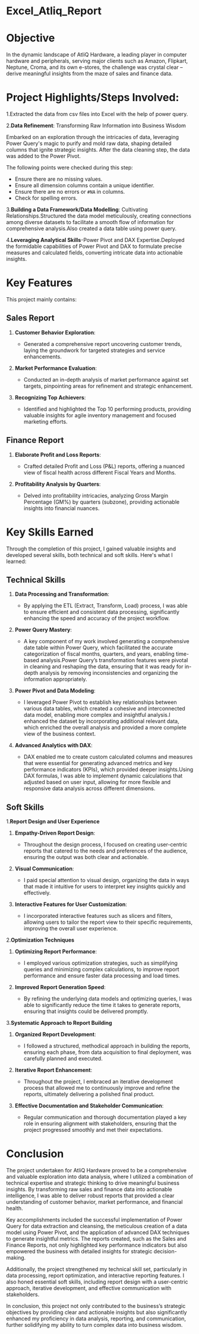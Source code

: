 # Excel_Atliq_Report

# Objective
In the dynamic landscape of AtliQ Hardware, a leading player in computer hardware and peripherals, serving major clients such as Amazon, Flipkart, Neptune, Croma, and its own e-stores, the challenge was crystal clear – derive meaningful insights from the maze of sales and finance data.

# Project Highlights/Steps Involved:
  1.Extracted the data from csv files into Excel with the help of power query.
  
  2.**Data Refinement**: Transforming Raw Information into Business Wisdom

Embarked on an exploration through the intricacies of data, leveraging Power Query's magic to purify and mold raw data, shaping detailed columns that ignite strategic insights. After the data cleaning step, the data was added to the Power Pivot.

The following points were checked during this step:

- Ensure there are no missing values.
- Ensure all dimension columns contain a unique identifier.
- Ensure there are no errors or `#NA` in columns.
- Check for spelling errors.

3.**Building a Data Framework/Data Modelling**: Cultivating Relationships.Structured the data model meticulously, creating connections among diverse datasets to facilitate a smooth flow of information for comprehensive analysis.Also created a data table using power query.
  
4.**Leveraging Analytical Skills**-Power Pivot and DAX Expertise.Deployed the formidable capabilities of Power Pivot and DAX to formulate precise measures and calculated fields, converting intricate data into actionable insights.

# Key Features
This project mainly contains:

## Sales Report

1. **Customer Behavior Exploration**:
   - Generated a comprehensive report uncovering customer trends, laying the groundwork for targeted strategies and service enhancements.

2. **Market Performance Evaluation**:
   - Conducted an in-depth analysis of market performance against set targets, pinpointing areas for refinement and strategic enhancement.

3. **Recognizing Top Achievers**:
   - Identified and highlighted the Top 10 performing products, providing valuable insights for agile inventory management and focused marketing efforts.

## Finance Report

1. **Elaborate Profit and Loss Reports**:
   - Crafted detailed Profit and Loss (P&L) reports, offering a nuanced view of fiscal health across different Fiscal Years and Months.

2. **Profitability Analysis by Quarters**:
   - Delved into profitability intricacies, analyzing Gross Margin Percentage (GM%) by quarters (subzone), providing actionable insights into financial nuances.


# Key Skills Earned
Through the completion of this project, I gained valuable insights and developed several skills, both technical and soft skills. Here's what I learned:

 ## Technical Skills

   1. **Data Processing and Transformation**:
      -  By applying the ETL (Extract, Transform, Load) process, I was able to ensure efficient and consistent data processing, significantly enhancing the speed and accuracy of the project workflow.
     
   2. **Power Query Mastery**:
      -  A key component of my work involved generating a comprehensive date table within Power Query, which facilitated the accurate categorization of fiscal months, quarters, and years, enabling time-based analysis.Power Query’s transformation features were pivotal in cleaning and reshaping the data, ensuring that it was ready for in-depth analysis by removing inconsistencies and organizing the information appropriately.
     
   3. **Power Pivot and Data Modeling**:
      - I leveraged Power Pivot to establish key relationships between various data tables, which created a cohesive and interconnected data model, enabling more complex and insightful analysis.I enhanced the dataset by incorporating additional relevant data, which enriched the overall analysis and provided a more complete view of the business context.
     
   4. **Advanced Analytics with DAX**:
      - DAX enabled me to create custom calculated columns and measures that were essential for generating advanced metrics and key performance indicators (KPIs), which provided deeper insights.Using DAX formulas, I was able to implement dynamic calculations that adjusted based on user input, allowing for more flexible and responsive data analysis across different dimensions.

## Soft Skills

1.**Report Design and User Experience**

   1) **Empathy-Driven Report Design**:  
      - Throughout the design process, I focused on creating user-centric reports that catered to the needs and preferences of the audience, ensuring the output was both clear and actionable.

   2) **Visual Communication**:  
      - I paid special attention to visual design, organizing the data in ways that made it intuitive for users to interpret key insights quickly and effectively.

   3) **Interactive Features for User Customization**:  
      - I incorporated interactive features such as slicers and filters, allowing users to tailor the report view to their specific requirements, improving the overall user experience.

2.**Optimization Techniques**

   1. **Optimizing Report Performance**:  
       - I employed various optimization strategies, such as simplifying queries and minimizing complex calculations, to improve report performance and ensure faster data processing and load times.

   2. **Improved Report Generation Speed**:  
      - By refining the underlying data models and optimizing queries, I was able to significantly reduce the time it takes to generate reports, ensuring that insights could be delivered promptly.

3.**Systematic Approach to Report Building**

   1. **Organized Report Development**:  
      - I followed a structured, methodical approach in building the reports, ensuring each phase, from data acquisition to final deployment, was carefully planned and executed.

   2. **Iterative Report Enhancement**:  
       - Throughout the project, I embraced an iterative development process that allowed me to continuously improve and refine the reports, ultimately delivering a polished final product.

   3. **Effective Documentation and Stakeholder Communication**:  
       - Regular communication and thorough documentation played a key role in ensuring alignment with stakeholders, ensuring that the project progressed smoothly and met their expectations.

# Conclusion
The project undertaken for AtliQ Hardware proved to be a comprehensive and valuable exploration into data analysis, where I utilized a combination of technical expertise and strategic thinking to drive meaningful business insights. By transforming raw sales and finance data into actionable intelligence, I was able to deliver robust reports that provided a clear understanding of customer behavior, market performance, and financial health.

Key accomplishments included the successful implementation of Power Query for data extraction and cleansing, the meticulous creation of a data model using Power Pivot, and the application of advanced DAX techniques to generate insightful metrics. The reports created, such as the Sales and Finance Reports, not only highlighted key performance indicators but also empowered the business with detailed insights for strategic decision-making.

Additionally, the project strengthened my technical skill set, particularly in data processing, report optimization, and interactive reporting features. I also honed essential soft skills, including report design with a user-centric approach, iterative development, and effective communication with stakeholders.

In conclusion, this project not only contributed to the business’s strategic objectives by providing clear and actionable insights but also significantly enhanced my proficiency in data analysis, reporting, and communication, further solidifying my ability to turn complex data into business wisdom.
